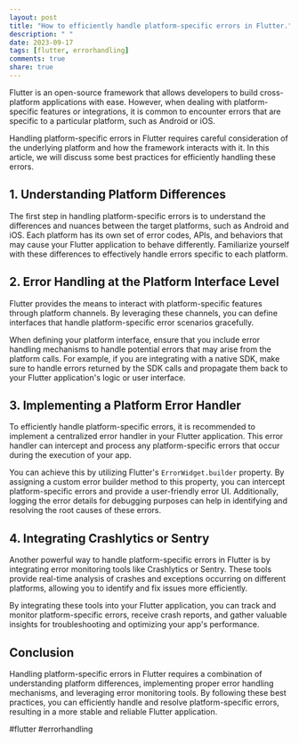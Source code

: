 ```yaml
---
layout: post
title: "How to efficiently handle platform-specific errors in Flutter."
description: " "
date: 2023-09-17
tags: [flutter, errorhandling]
comments: true
share: true
---
```


Flutter is an open-source framework that allows developers to build cross-platform applications with ease. However, when dealing with platform-specific features or integrations, it is common to encounter errors that are specific to a particular platform, such as Android or iOS.

Handling platform-specific errors in Flutter requires careful consideration of the underlying platform and how the framework interacts with it. In this article, we will discuss some best practices for efficiently handling these errors.

## 1. Understanding Platform Differences

The first step in handling platform-specific errors is to understand the differences and nuances between the target platforms, such as Android and iOS. Each platform has its own set of error codes, APIs, and behaviors that may cause your Flutter application to behave differently. Familiarize yourself with these differences to effectively handle errors specific to each platform.

## 2. Error Handling at the Platform Interface Level

Flutter provides the means to interact with platform-specific features through platform channels. By leveraging these channels, you can define interfaces that handle platform-specific error scenarios gracefully.

When defining your platform interface, ensure that you include error handling mechanisms to handle potential errors that may arise from the platform calls. For example, if you are integrating with a native SDK, make sure to handle errors returned by the SDK calls and propagate them back to your Flutter application's logic or user interface.

## 3. Implementing a Platform Error Handler

To efficiently handle platform-specific errors, it is recommended to implement a centralized error handler in your Flutter application. This error handler can intercept and process any platform-specific errors that occur during the execution of your app.

You can achieve this by utilizing Flutter's `ErrorWidget.builder` property. By assigning a custom error builder method to this property, you can intercept platform-specific errors and provide a user-friendly error UI. Additionally, logging the error details for debugging purposes can help in identifying and resolving the root causes of these errors.

## 4. Integrating Crashlytics or Sentry

Another powerful way to handle platform-specific errors in Flutter is by integrating error monitoring tools like Crashlytics or Sentry. These tools provide real-time analysis of crashes and exceptions occurring on different platforms, allowing you to identify and fix issues more efficiently.

By integrating these tools into your Flutter application, you can track and monitor platform-specific errors, receive crash reports, and gather valuable insights for troubleshooting and optimizing your app's performance.

## Conclusion

Handling platform-specific errors in Flutter requires a combination of understanding platform differences, implementing proper error handling mechanisms, and leveraging error monitoring tools. By following these best practices, you can efficiently handle and resolve platform-specific errors, resulting in a more stable and reliable Flutter application.

#flutter #errorhandling